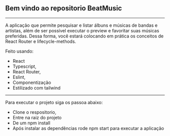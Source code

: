 ## Bem vindo ao repositorio BeatMusic

---

A aplicação que permite pesquisar e listar álbuns e músicas de bandas e artistas, além de ser possível executar o preview e favoritar suas músicas preferidas. Dessa forma, você estará colocando em prática os conceitos de React Router e lifecycle-methods.

Feito usando:

- React
- Typescript,
- React Router,
- Eslint,
- Componentização
- Estilizado com tailwind

---

Para executar o projeto siga os passoa abaixo:
- Clone o respositorio,
- Entre na raiz do projeto
- De um npm install
- Após instalar as dependências rode npm start para executar a aplicação

